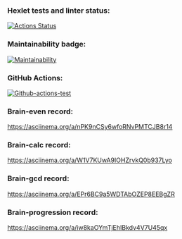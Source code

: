 ### Hexlet tests and linter status:

[![Actions Status](https://github.com/Pavel-nk95/frontend-project-lvl1/workflows/hexlet-check/badge.svg)](https://github.com/Pavel-nk95/frontend-project-lvl1/actions)

### Maintainability badge:

[![Maintainability](https://api.codeclimate.com/v1/badges/a99a88d28ad37a79dbf6/maintainability)](https://codeclimate.com/github/codeclimate/codeclimate/maintainability)

### GitHub Actions:

[![Github-actions-test](https://github.com/Pavel-nk95/frontend-project-lvl1/actions/workflows/github-actions-test.yml/badge.svg)](https://github.com/Pavel-nk95/frontend-project-lvl1/actions/workflows/github-actions-test.yml)

### Brain-even record:

https://asciinema.org/a/nPK9nCSy6wfoRNvPMTCJB8r14

### Brain-calc record:

https://asciinema.org/a/W1V7KUwA9IOHZrvkQ0b937Lyo
### Brain-gcd record:

https://asciinema.org/a/EPr6BC9a5WDTAbOZEP8EEBgZR

### Brain-progression record:

https://asciinema.org/a/iw8kaOYmTjEhIBkdv4V7U45qx
